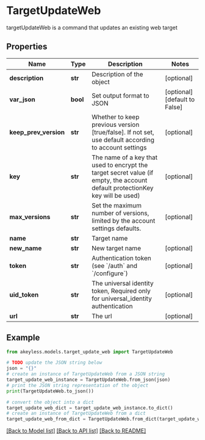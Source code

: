 # TargetUpdateWeb

targetUpdateWeb is a command that updates an existing web target

## Properties

Name | Type | Description | Notes
------------ | ------------- | ------------- | -------------
**description** | **str** | Description of the object | [optional] 
**var_json** | **bool** | Set output format to JSON | [optional] [default to False]
**keep_prev_version** | **str** | Whether to keep previous version [true/false]. If not set, use default according to account settings | [optional] 
**key** | **str** | The name of a key that used to encrypt the target secret value (if empty, the account default protectionKey key will be used) | [optional] 
**max_versions** | **str** | Set the maximum number of versions, limited by the account settings defaults. | [optional] 
**name** | **str** | Target name | 
**new_name** | **str** | New target name | [optional] 
**token** | **str** | Authentication token (see &#x60;/auth&#x60; and &#x60;/configure&#x60;) | [optional] 
**uid_token** | **str** | The universal identity token, Required only for universal_identity authentication | [optional] 
**url** | **str** | The url | [optional] 

## Example

```python
from akeyless.models.target_update_web import TargetUpdateWeb

# TODO update the JSON string below
json = "{}"
# create an instance of TargetUpdateWeb from a JSON string
target_update_web_instance = TargetUpdateWeb.from_json(json)
# print the JSON string representation of the object
print(TargetUpdateWeb.to_json())

# convert the object into a dict
target_update_web_dict = target_update_web_instance.to_dict()
# create an instance of TargetUpdateWeb from a dict
target_update_web_from_dict = TargetUpdateWeb.from_dict(target_update_web_dict)
```
[[Back to Model list]](../README.md#documentation-for-models) [[Back to API list]](../README.md#documentation-for-api-endpoints) [[Back to README]](../README.md)


